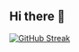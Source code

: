 ## Hi there 👋

[![GitHub Streak](https://streak-stats.demolab.com/?user=ShriyaRatna1&theme=highcontrast)](https://git.io/streak-stats)
<!--
**ShriyaRatna/ShriyaRatna** is a ✨ _special_ ✨ repository because its `README.md` (this file) appears on your GitHub profile.

Here are some ideas to get you started:

- 🔭 I’m currently working on ...
- 🌱 I’m currently learning ...
- 👯 I’m looking to collaborate on ...
- 🤔 I’m looking for help with ...
- 💬 Ask me about ...
- 📫 How to reach me: ...
- 😄 Pronouns: ...
- ⚡ Fun fact: ...
-->
